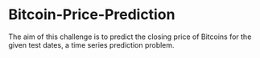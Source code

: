 # Bitcoin-Price-Prediction
The aim of this challenge is to predict the closing price of Bitcoins for the given test dates, a time series prediction problem.
